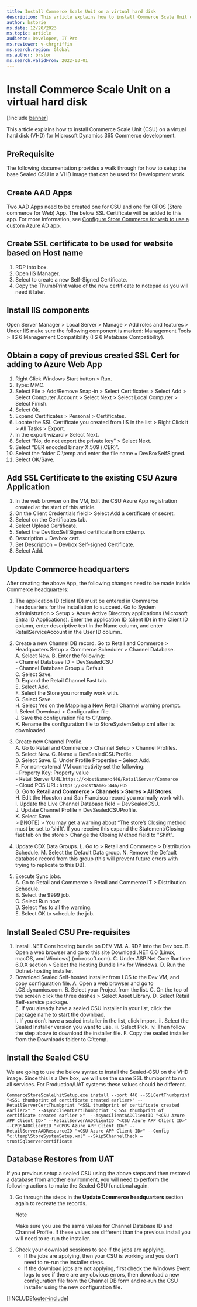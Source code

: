 ```yaml
---
title: Install Commerce Scale Unit on a virtual hard disk
description: This article explains how to install Commerce Scale Unit on a virtual hard disk for Microsoft Dynamics 365 Commerce development.
author: bstorie
ms.date: 12/20/2023
ms.topic: article
audience: Developer, IT Pro
ms.reviewer: v-chrgriffin
ms.search.region: Global
ms.author: brstor
ms.search.validFrom: 2022-03-01
---
```


# Install Commerce Scale Unit on a virtual hard disk

[!include [banner](../includes/banner.md)]

This article explains how to install Commerce Scale Unit (CSU) on a virtual hard disk (VHD) for Microsoft Dynamics 365 Commerce development.

## PreRequisite

The following documentation provides a walk through for how to setup the base Sealed CSU in a VHD image that can be used for Development work.  

## Create AAD Apps

Two AAD Apps need to be created one for CSU and one for CPOS (Store commerce for Web) App. The below SSL Certificate will be added to this app. For more information, see [Configure Store Commerce for web to use a custom Azure AD app](cpos-custom-aad.md).

## Create SSL certificate to be used for website based on Host name

1. RDP into box.
2. Open IIS Manager.
3. Select to create a new Self-Signed Certificate.
4. Copy the ThumbPrint value of the new certificate to notepad as you will need it later.

## Install IIS components

Open Server Manager > Local Server > Manage > Add roles and features > Under IIS make sure the following component is marked: Management Tools > IIS 6 Management Compatibility (IIS 6 Metabase Compatibility).

## Obtain a copy of previous created SSL Cert for adding to Azure Web App

1.  Right Click Windows Start button > Run.  
2.  Type:  MMC.  
3.  Select File > Add/Remove Snap-in > Select Certificates > Select Add > Select Computer Account > Select Next > Select Local Computer > Select Finish. 
4.  Select Ok.  
5.  Expand Certificates > Personal > Certificates.  
6.  Locate the SSL Certificate you created from IIS in the list > Right Click it > All Tasks > Export.  
7.  In the export wizard > Select Next.  
8.  Select “No, do not export the private key” > Select Next.  
9.  Select “DER encoded binary X.509 (.CER)”.  
10. Select the folder C:\temp  and enter the file name = DevBoxSelfSigned.  
11. Select OK/Save.  
	
## Add SSL Certificate to the existing CSU Azure Application

1. In the web browser on the VM, Edit the CSU Azure App registration created at the start of this article.
2. On the Client Credentials field > Select Add a certificate or secret. 
3. Select on the Certificates tab.
4. Select Upload Certificate.
5. Select the DevBoxSelfSigned certificate  from c:\temp.
6. Description = Devbox cert.
7. Set Description = Devbox Self-signed Certificate.
8. Select Add.
	
## Update Commerce headquarters

After creating the above App, the following changes need to be made inside Commerce headquarters:  

1. The application ID (client ID) must be entered in Commerce headquarters for the installation to succeed. Go to System administration > Setup > Azure Active Directory applications (Microsoft Entra ID Applications). Enter the application ID (client ID) in the Client ID column, enter descriptive text in the Name column, and enter RetailServiceAccount in the User ID column.  

2. Create a new Channel DB record. Go to Retail and Commerce > Headquarters Setup > Commerce Scheduler > Channel Database.  
	A. Select New. 
	B. Enter the following:  
		- Channel Database ID = DevSealedCSU  
		- Channel Database Group = Default  
	C. Select Save.  
	D. Expand the Retail Channel Fast tab.  
	E. Select Add.  
	F. Select the Store you normally work with.  
	G. Select Save.  
	H. Select Yes on the Mapping a New Retail Channel warning prompt.  
	I. Select Download > Configuration file.  
	J. Save the configuration file to C:\temp.  
	K. Rename the configuration file to  StoreSystemSetup.xml  after its downloaded.  
3. Create new Channel Profile.  	
		A. Go to Retail and Commerce > Channel Setup > Channel Profiles.  
		B. Select New. 
		C. Name = DevSealedCSUProfile.  
		D. Select Save. 
		E. Under Profile Properties – Select Add.  
		F. For non-external VM connectivity set the following:  
                   - Property Key: Property value  
                   - Retail Server URL:`https://<HostName>:446/RetailServer/Commerce`  
                   - Cloud POS URL: `https://<HostName>:446/POS`  
		G. Go to **Retail and Commerce \> Channels \> Stores \> All Stores**.  
		H. Edit the Houston and San Francisco record you normally work with.  
		I. Update the Live Channel Database field = DevSealedCSU.  
		J. Update Channel Profile = DevSealedCSUProfile.  
		K. Select Save.  
			> [!NOTE]
                        > You may get a warning about “The store’s Closing method must be set to ‘shift’.   If you receive this expand the Statement/Closing fast tab on the store > Change the Closing Method field to "Shift".  
4. Update CDX Data Groups.
	       L. Go to > Retail and Commerce > Distribution Schedule.
               M. Select the Default Data group.
               N. Remove the Default database record from this group (this will prevent future errors with trying to replicate to this DB).
		
5. Execute Sync jobs.  
   A. Go to Retail and Commerce > Retail and Commerce IT > Distribution Schedule.   
   B. Select the 9999 job.  
   C. Select Run now.  
   D. Select Yes to all the warning.  
   E. Select OK to schedule the job.  

## Install Sealed CSU Pre-requisites

1. Install .NET Core hosting bundle on DEV VM.
    A. RDP into the Dev box.
    B. Open a web browser and go to this site Download .NET 6.0 (Linux, macOS, and Windows) (microsoft.com).
    C. Under ASP.Net Core Runtime 6.0.X  section > Select the Hosting Bundle link for Windows.
    D. Run the Dotnet-hosting installer.
2. Download Sealed Self-hosted installer from LCS to the Dev VM, and copy configuration file.
    A. Open a web browser and go to LCS.dynamics.com.
    B. Select your Project from the list.
    C. On the top of the screen click the three dashes > Select Asset Library.
    D. Select Retail Self-service package.  
    E. If you already have a sealed CSU installer in your list, click the package name to start the download.  
        i. If you don’t have a sealed installer in the list, click Import.
        ii. Select the Sealed Installer version you want to use. 
        iii. Select Pick.
        iv. Then follow the step above to download the installer file.
    F. Copy the sealed installer from the Downloads folder to C:\temp.

## Install the Sealed CSU

We are going to use the below syntax to install the Sealed-CSU on the VHD image.   Since this is a Dev box, we will use the same SSL thumbprint to run all services. For Production/UAT systems these values should be different.   

`CommerceStoreScaleUnitSetup.exe install --port 446 --SSLCertThumbprint "<SSL thumbprint of certificate created earlier>" --RetailServerCertThumbprint "<SSL thumbprint of certificate created earlier>" " --AsyncClientCertThumbprint "< SSL thumbprint of certificate created earlier >"  --AsyncClientAADClientID "<CSU Azure APP Client ID>" --RetailServerAADClientID "<CSU Azure APP Client ID>" --CPOSAADClientID "<CPOS Azure APP Client ID>" --RetailServerAADResourceID "<CSU Azure APP Client ID>" --Config "c:\temp\StoreSystemSetup.xml" --SkipSChannelCheck –trustSqlservercertificate`

## Database Restores from UAT

If you previous setup a sealed CSU using the above steps and then restored a database from another environment, you will need to perform the following actions to make the Sealed CSU functional again. 

1. Go through the steps in the **Update Commerce headquarters** section again to recreate the records. 
    > [!NOTE]
    > Make sure you use the same values for Channel Database ID and Channel Profile. If these values are different than the previous install you will need to re-run the installer. 
2. Check your download sessions to see if the jobs are applying. 
    - If the jobs are applying, then your CSU is working and you don't need to re-run the installer steps.
    - If the download jobs are not applying, first check the Windows Event logs to see if there are any obvious errors, then download a new configuration file from the Channel DB form and re-run the CSU installer using the new configuration file.  


[!INCLUDE[footer-include](../../includes/footer-banner.md)]

